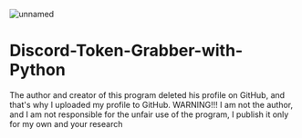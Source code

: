 ![unnamed](https://user-images.githubusercontent.com/88904139/135729809-e875dd75-b7cb-4778-8fdf-d3076352055f.jpg)
# Discord-Token-Grabber-with-Python
The author and creator of this program deleted his profile on GitHub, and that's why I uploaded my profile to GitHub. WARNING!!! I am not the author, and I am not responsible for the unfair use of the program, I publish it only for my own and your research
